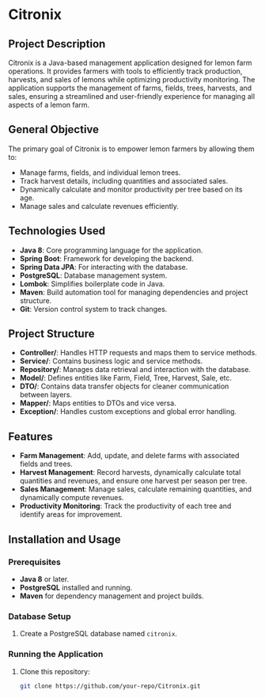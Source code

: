 # Citronix

## Project Description
Citronix is a Java-based management application designed for lemon farm operations. It provides farmers with tools to efficiently track production, harvests, and sales of lemons while optimizing productivity monitoring. The application supports the management of farms, fields, trees, harvests, and sales, ensuring a streamlined and user-friendly experience for managing all aspects of a lemon farm.

## General Objective
The primary goal of Citronix is to empower lemon farmers by allowing them to:
- Manage farms, fields, and individual lemon trees.
- Track harvest details, including quantities and associated sales.
- Dynamically calculate and monitor productivity per tree based on its age.
- Manage sales and calculate revenues efficiently.

## Technologies Used
- **Java 8**: Core programming language for the application.
- **Spring Boot**: Framework for developing the backend.
- **Spring Data JPA**: For interacting with the database.
- **PostgreSQL**: Database management system.
- **Lombok**: Simplifies boilerplate code in Java.
- **Maven**: Build automation tool for managing dependencies and project structure.
- **Git**: Version control system to track changes.

## Project Structure
- **Controller/**: Handles HTTP requests and maps them to service methods.
- **Service/**: Contains business logic and service methods.
- **Repository/**: Manages data retrieval and interaction with the database.
- **Model/**: Defines entities like Farm, Field, Tree, Harvest, Sale, etc.
- **DTO/**: Contains data transfer objects for cleaner communication between layers.
- **Mapper/**: Maps entities to DTOs and vice versa.
- **Exception/**: Handles custom exceptions and global error handling.

## Features
- **Farm Management**: Add, update, and delete farms with associated fields and trees.
- **Harvest Management**: Record harvests, dynamically calculate total quantities and revenues, and ensure one harvest per season per tree.
- **Sales Management**: Manage sales, calculate remaining quantities, and dynamically compute revenues.
- **Productivity Monitoring**: Track the productivity of each tree and identify areas for improvement.

## Installation and Usage

### Prerequisites
- **Java 8** or later.
- **PostgreSQL** installed and running.
- **Maven** for dependency management and project builds.

### Database Setup
1. Create a PostgreSQL database named `citronix`.

### Running the Application
1. Clone this repository:
   ```bash
   git clone https://github.com/your-repo/Citronix.git

